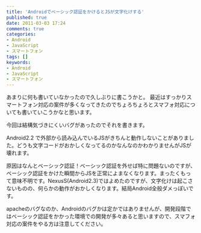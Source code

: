 ```yaml
---
title: 'Androidでベーシック認証をかけるとJSが文字化けする'
published: true
date: 2011-03-03 17:24
comments: true
categories:
- Android
- JavaScript
- スマートフォン
tags: []
keywords:
- Android
- JavaScript
- スマートフォン
---
```

あまりに何も書いていなかったので久しぶりに書こうかと。
最近はすっかりスマートフォン対応の案件が多くなってきたのでちょろちょろとスマフォ対応についても書いていこうかなと思います。

今回は結構気づきにくいバグがあったのでそれを書きます。

Android2.2 で外部から読み込んでいるJSがきちんと動作しないことがありました。どうも文字コードがおかしくなってるのかなんなのかわかりませんがJSが壊れます。

原因はなんとベーシック認証！ベーシック認証を外せば特に問題ないのですが、ベーシック認証をかけた瞬間からJSを正常によまなくなります。まったくもって意味不明です。NexusS(Android2.3)ではよめたのですが、文字化けは起こさないものの、何らかの動作がおかしくなります。結局Android全般ダメっぽいです。

apacheのバグなのか、Androidのバグかは定かではありませんが、開発段階ではベーシック認証をかかった環境での開発が多々あると思いますので、スマフォ対応の案件をやる方は注意してください。